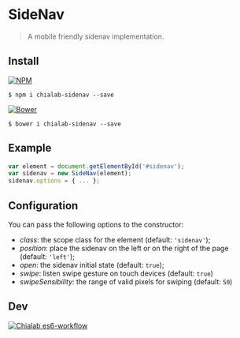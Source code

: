 # SideNav
> A mobile friendly sidenav implementation.

## Install

[![NPM](https://img.shields.io/npm/v/chialab-sidenav.svg)](https://www.npmjs.com/package/chialab-sidenav)
```
$ npm i chialab-sidenav --save
```
[![Bower](https://img.shields.io/bower/v/chialab-sidenav.svg)](https://github.com/chialab/sidenav-js)
```
$ bower i chialab-sidenav --save
```

## Example

```js
var element = document.getElementById('#sidenav');
var sidenav = new SideNav(element);
sidenav.options = { ... };
```

## Configuration

You can pass the following options to the constructor:
* *class*: the scope class for the element (default: `'sidenav'`);
* *position*: place the sidenav on the left or on the right of the page (default: `'left'`);
* *open*: the sidenav initial state (default: `true`);
* *swipe*: listen swipe gesture on touch devices (default: `true`)
* *swipeSensibility*: the range of valid pixels for swiping (default: `50`)

## Dev

[![Chialab es6-workflow](https://img.shields.io/badge/project-es6--workflow-lightgrey.svg)](https://github.com/Chialab/es6-workflow)
